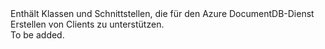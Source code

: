 <Namespace Name="Microsoft.Azure.Documents.Client">
  <Docs>
    <summary>Enthält Klassen und Schnittstellen, die für den Azure DocumentDB-Dienst Erstellen von Clients zu unterstützen.</summary> 
    <remarks>To be added.</remarks>
  </Docs>
</Namespace>
